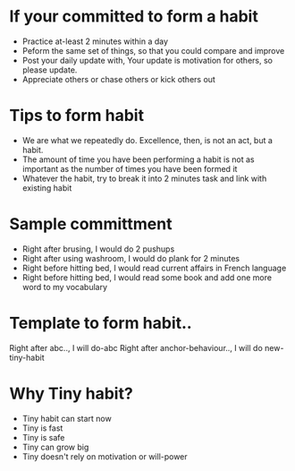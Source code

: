 # If your committed to form a habit

* Practice at-least 2 minutes within a day
* Peform the same set of things, so that you could compare and improve
* Post your daily update with, Your update is motivation for others, so please update.
* Appreciate others or chase others or kick others out

# Tips to form habit

* We are what we repeatedly do. Excellence, then, is not an act, but a habit.
* The amount of time you have been performing a habit is not as important as the number of times you have been formed it
* Whatever the habit, try to break it into 2 minutes task and link with existing habit


# Sample committment

* Right after brusing, I would do 2 pushups
* Right after using washroom, I would do plank for 2 minutes
* Right before hitting bed, I would read current affairs in French language
* Right before hitting bed, I would read some book and add one more word to my vocabulary


# Template to form habit..

Right after abc.., I will do-abc
Right after anchor-behaviour.., I will do new-tiny-habit

# Why Tiny habit?

* Tiny habit can start now
* Tiny is fast
* Tiny is safe
* Tiny can grow big
* Tiny doesn't rely on motivation or will-power

